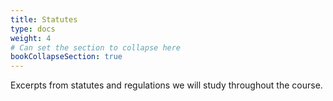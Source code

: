 ```yaml
---
title: Statutes
type: docs
weight: 4
# Can set the section to collapse here
bookCollapseSection: true
---
```


Excerpts from statutes and regulations we will study throughout the course.

